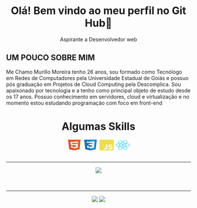 <h1 align='center'>Olá! Bem vindo ao meu perfil no Git Hub👋</h1>
<p align='center'>  
 Aspirante a Desenvolvedor web 
</p>

## UM POUCO SOBRE MIM
<p> Me Chamo Murillo Moreira tenho 26 anos, sou formado como Tecnólogo em Redes de Computadores pela Universidade Estadual de Goiás e possuo pós graduação em Projetos de Cloud Computing pela Descomplica. Sou apaixonado por tecnologia e a tenho como principal objeto de estudo desde os 17 anos. Possuo conhecimento em servidores, cloud e virtualização e no momento estou estudando programação com foco em front-end </p>

<div align="center">
     <h1 align="center">Algumas Skills</h1>
        <img align="center" height="30" width="40" alt="html-icon" src="https://raw.githubusercontent.com/devicons/devicon/master/icons/html5/html5-original.svg">
        <img align="center" height="30" width="40" alt="css-icon" src="https://raw.githubusercontent.com/devicons/devicon/master/icons/css3/css3-original.svg">
        <img align="center" height="30" width="40" alt="js-icon"  src="https://raw.githubusercontent.com/devicons/devicon/master/icons/javascript/javascript-plain.svg">
        <img align="center" height="30" width="40" alt="react-icon" src="https://raw.githubusercontent.com/devicons/devicon/master/icons/react/react-original.svg">
</div>
<br>
<hr>
  <p align='center'>
      <a href="#"><img src="https://github-readme-stats.vercel.app/api?username=murillomoreira&show_icons=true&count_private=true&theme=dark" width="350"></a>
  </p>
    <br>
    <hr>
<p align='center'>
 <a href = "mailto:ppmurillomoreira@gmail.com">
 <img src="https://img.shields.io/badge/-Gmail-%23333?style=for-the-badge&logo=gmail&logoColor=red" target="_blank"></a>
 <a href="https://www.linkedin.com/in/murillo-moreira-121970144/" target="_blank">
 <img src="https://img.shields.io/badge/-LinkedIn-%230077B5?style=for-the-badge&logo=linkedin&logoColor=white" target="_blank"></a>   
</p>

<!--
**murillomoreira/murillomoreira** is a ✨ _special_ ✨ repository because its `README.md` (this file) appears on your GitHub profile.

Here are some ideas to get you started:

- 🔭 I’m currently working on ...
- 🌱 I’m currently learning ...
- 👯 I’m looking to collaborate on ...
- 🤔 I’m looking for help with ...
- 💬 Ask me about ...
- 📫 How to reach me: ...
- 😄 Pronouns: ...
- ⚡ Fun fact: ...
-->

